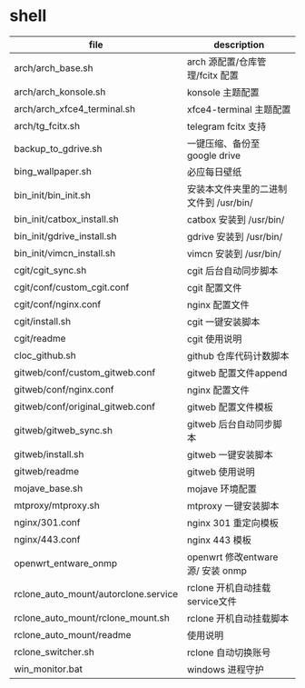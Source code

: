 # shell

| file                                 | description                            |
|--------------------------------------|----------------------------------------|
| arch/arch_base.sh                    | arch 源配置/仓库管理/fcitx 配置        |
| arch/arch_konsole.sh                 | konsole 主题配置                       |
| arch/arch_xfce4_terminal.sh          | xfce4-terminal 主题配置                |
| arch/tg_fcitx.sh                     | telegram fcitx 支持                    |
| backup_to_gdrive.sh                  | 一键压缩、备份至 google drive          |
| bing_wallpaper.sh                    | 必应每日壁纸                           |
| bin_init/bin_init.sh                 | 安装本文件夹里的二进制文件到 /usr/bin/ |
| bin_init/catbox_install.sh           | catbox 安装到 /usr/bin/                |
| bin_init/gdrive_install.sh           | gdrive 安装到 /usr/bin/                |
| bin_init/vimcn_install.sh            | vimcn 安装到 /usr/bin/                 |
| cgit/cgit_sync.sh                    | cgit 后台自动同步脚本                  |
| cgit/conf/custom_cgit.conf           | cgit 配置文件                          |
| cgit/conf/nginx.conf                 | nginx 配置文件                         |
| cgit/install.sh                      | cgit 一键安装脚本                      |
| cgit/readme                          | cgit 使用说明                          |
| cloc_github.sh                       | github 仓库代码计数脚本                |
| gitweb/conf/custom_gitweb.conf       | gitweb 配置文件append                  |
| gitweb/conf/nginx.conf               | nginx 配置文件                         |
| gitweb/conf/original_gitweb.conf     | gitweb 配置文件模板                    |
| gitweb/gitweb_sync.sh                | gitweb 后台自动同步脚本                |
| gitweb/install.sh                    | gitweb 一键安装脚本                    |
| gitweb/readme                        | gitweb 使用说明                        |
| mojave_base.sh                       | mojave 环境配置                        |
| mtproxy/mtproxy.sh                   | mtproxy 一键安装脚本                   |
| nginx/301.conf                       | nginx 301 重定向模板                   |
| nginx/443.conf                       | nginx 443 模板                         |
| openwrt_entware_onmp                 | openwrt 修改entware 源/ 安装 onmp      |
| rclone_auto_mount/autorclone.service | rclone 开机自动挂载 service文件        |
| rclone_auto_mount/rclone_mount.sh    | rclone 开机自动挂载脚本                |
| rclone_auto_mount/readme             | 使用说明                               |
| rclone_switcher.sh                   | rclone 自动切换账号                    |
| win_monitor.bat                      | windows 进程守护                       |
